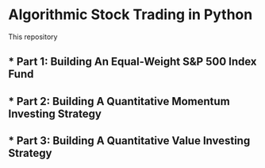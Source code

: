# Algorithmic Stock Trading in Python

This repository

## * Part 1: Building An Equal-Weight S&P 500 Index Fund

  
## * Part 2: Building A Quantitative Momentum Investing Strategy

  
## * Part 3: Building A Quantitative Value Investing Strategy

